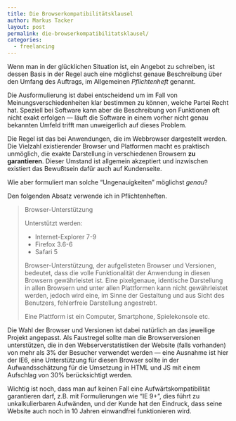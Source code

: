 ```yaml
---
title: Die Browserkompatibilitätsklausel
author: Markus Tacker
layout: post
permalink: die-browserkompatibilitatsklausel/
categories:
  - freelancing
---
```

Wenn man in der glücklichen Situation ist, ein Angebot zu schreiben, ist dessen Basis in der Regel auch eine möglichst genaue Beschreibung über den Umfang des Auftrags, im Allgemeinen *Pflichtenheft* genannt.

Die Ausformulierung ist dabei entscheidend um im Fall von Meinungsverschiedenheiten klar bestimmen zu können, welche Partei Recht hat. Speziell bei Software kann aber die Beschreibung von Funktionen oft nicht exakt erfolgen — läuft die Software in einem vorher nicht genau bekannten Umfeld trifft man unweigerlich auf dieses Problem.

Die Regel ist das bei Anwendungen, die im Webbrowser dargestellt werden. Die Vielzahl existierender Browser und Platformen macht es praktisch unmöglich, die exakte Darstellung in verschiedenen Browsern **zu garantieren**. Dieser Umstand ist allgemein akzeptiert und inzwischen existiert das Bewußtsein dafür auch auf Kundenseite.

Wie aber formuliert man solche &#8220;Ungenauigkeiten&#8221; möglichst *genau*?

Den folgenden Absatz verwende ich in Pflichtenheften.

> Browser-Unterstützung
> 
> Unterstützt werden:
> 
> *   Internet-Explorer 7-9
> *   Firefox 3.6-6
> *   Safari 5
> 
> Browser-Unterstützung, der aufgelisteten Browser und Versionen, bedeutet, dass die volle Funktionalität der Anwendung in diesen Browsern gewährleistet ist. Eine pixelgenaue, identische Darstellung in allen Browsern und unter allen Plattformen kann nicht gewährleistet werden, jedoch wird eine, im Sinne der Gestaltung und aus Sicht des Benutzers, fehlerfreie Darstellung angestrebt.
> 
> Eine Plattform ist ein Computer, Smartphone, Spielekonsole etc.

Die Wahl der Browser und Versionen ist dabei natürlich an das jeweilige Projekt angepasst. Als Faustregel sollte man die Browserversionen unterstützen, die in den Webserverstatistiken der Website (falls vorhanden) von mehr als 3% der Besucher verwendet werden — eine Ausnahme ist hier der IE6, eine Unterstützung für diesen Browser sollte in der Aufwandsschätzung für die Umsetzung in HTML und JS mit einem Aufschlag von 30% berücksichtigt werden.

Wichtig ist noch, dass man auf keinen Fall eine Aufwärtskompatibilität garantieren darf, z.B. mit Formulierungen wie &#8220;IE 9+&#8221;, dies führt zu unkalkulierbaren Aufwänden, und der Kunde hat den Eindruck, dass seine Website auch noch in 10 Jahren einwandfrei funktionieren wird.
